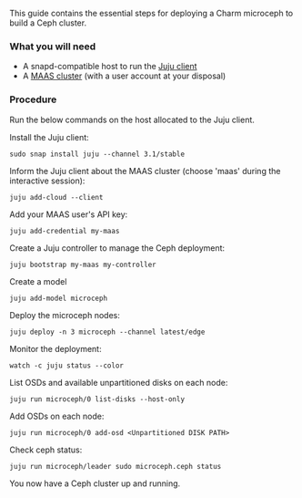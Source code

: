 This guide contains the essential steps for deploying a Charm microceph to build a Ceph cluster.

### What you will need

- A snapd-compatible host to run the [Juju client](https://juju.is/docs/installing)
- A [MAAS cluster](https://maas.io/install) (with a user account at your disposal)

### Procedure

Run the below commands on the host allocated to the Juju client.

Install the Juju client:

    sudo snap install juju --channel 3.1/stable

Inform the Juju client about the MAAS cluster (choose 'maas' during the interactive session):

    juju add-cloud --client

Add your MAAS user's API key:

    juju add-credential my-maas

Create a Juju controller to manage the Ceph deployment:

    juju bootstrap my-maas my-controller

Create a model

    juju add-model microceph

Deploy the microceph nodes:

    juju deploy -n 3 microceph --channel latest/edge

Monitor the deployment:

    watch -c juju status --color

List OSDs and available unpartitioned disks on each node:

    juju run microceph/0 list-disks --host-only

Add OSDs on each node:

    juju run microceph/0 add-osd <Unpartitioned DISK PATH>

Check ceph status:

    juju run microceph/leader sudo microceph.ceph status

You now have a Ceph cluster up and running.
